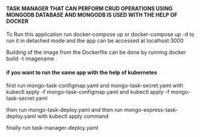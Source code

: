 #### TASK MANAGER THAT CAN PERFORM CRUD OPERATIONS USING MONGODB DATABASE AND MONGODB IS USED WITH THE HELP OF DOCKER  

To Run this application run docker-compose up or docker-compose up -d to run it in detached mode and the app can be accessed at localhost:3000

Building of the image from the Dockerfile can be done by running docker build -t imagename .

#### if you want to run the same app with the help of kubernetes 

first run mongo-task-configmap.yaml and mongo-task-secret.yaml with kubectl apply -f mongo-task-configmap.yaml and kubectl apply -f mongo-task-secret.yaml

then run mongo-task-deploy.yaml and then run mongo-express-task-deploy.yaml with kubectl apply command

finally run task-manager-deploy.yaml 
